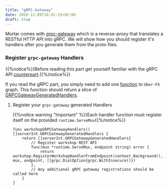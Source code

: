 ```yaml
---
title: "gRPC-Gateway"
date: 2020-12-09T10:41:15+02:00
draft: true
---
```


Mortar comes with [grpc-gateway](https://github.com/grpc-ecosystem/grpc-gateway) which is a reverse-proxy that translates a RESTful HTTP API into gRPC.
We will show how you should register it's handlers after you generate them from the proto files.

### Register `grpc-gateway` Handlers

{{%notice%}}Before reading this part get yourself familiar with the gRPC API [counterpart](/api/grpc).{{%/notice%}}

If you read the gRPC part, you simply need to add one [function](https://github.com/go-masonry/mortar-demo/blob/4a178a4540e185341a99388786a26d229422729c/workshop/app/mortar/workshop.go#L49) to `Uber-FX` graph.
This function should return a slice of [GRPCGatewayGeneratedHandlers](https://github.com/go-masonry/mortar/blob/master/interfaces/http/server/interfaces.go#L55).

1. Register your `grpc-gateway` generated Handlers

   {{%notice warning "Important" %}}Each handler function must register itself on the provided `runtime.ServeMux`{{%/notice%}}

   ```golang
   func workshopGRPCGatewayHandlers() []serverInt.GRPCGatewayGeneratedHandlers {
       return []serverInt.GRPCGatewayGeneratedHandlers{
           // Register workshop REST API
           func(mux *runtime.ServeMux, endpoint string) error {
               return workshop.RegisterWorkshopHandlerFromEndpoint(context.Background(), mux, endpoint, []grpc.DialOption{grpc.WithInsecure()})
           },
           // Any additional gRPC gateway registrations should be called here
       }
   }
   ```
